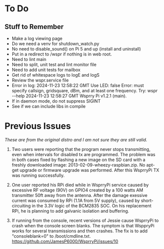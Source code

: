 # To Do

## Stuff to Remember

- Make a log viewing page
- Do we need a venv for shutdown_watch.py
- No need to disable_sound() on Pi 5 and up (install and uninstall)
- Put in a redirect to /wspr if nothing is in web root.
- Need to lint main
- Need to split, unit test and lint monitor file
- Need to add unit tests for mailbox
- Get rid of whitespace logs to logE and logS
- Review the wspr.service file
- Error in log:
    2024-11-23 12:58:22 GMT Use LED: false
    Error: must specify callsign, gridsquare, dBm, and at least one frequency.
    Try: wspr --help
    2024-11-23 12:58:27 GMT Wsprry Pi v1.2.1 (main).
- If in daemon mode, do not suppress SIGINT
- See if we can include libs in compile

# Previous Issues

*These are from the original distro and I am not sure they are still valid.*

1. Two users were reporting that the program never stops transmitting, even
when intervals for disabled tx are programmed. The problem was in both
cases fixed by flashing a new image on the SD card with a freshly downloaded
image: 2013-02-09-wheezy-raspbian.zip. No apt-get upgrade or firmware
upgrade was performed. After this WsprryPi TX was running successfully.

1. One user reported his RPi died while in WsprryPi service caused by excessive
RF voltage (90V) on GPIO4 created by a 100 watts AM transmitter 50ft away
from the antenna. After the damage exessive current was consumed by RPi (1.1A
from 5V supply), caused by short-circuiting in the 3.3V logic of the BCM2835
SOC. On his replacement RPi, he is planning to add galvanic isolation and
buffering.

1. If running from the console, recent versions of Jessie cause WsprryPi to
crash when the console screen blanks. The symptom is that WsppryPi works
for several transmissions and then crashes. The fix is to add "consoleblank=0"
to /boot/cmdline.txt.
https://github.com/JamesP6000/WsprryPi/issues/10
